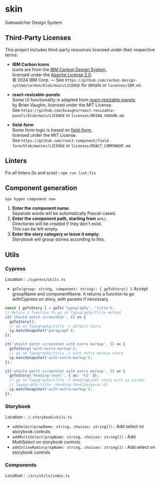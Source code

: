# skin

Gatewatcher Design System

## Third-Party Licenses

This project includes third-party resources licensed under their respective terms:

- **IBM Carbon Icons**  
  Icons are from the [IBM Carbon Design System](https://www.carbondesignsystem.com/),  
  licensed under the [Apache License 2.0](https://www.apache.org/licenses/LICENSE-2.0).  
  © 2024 IBM Corp. — See `https://github.com/carbon-design-system/carbon/blob/main/LICENSE` for details or `licenses/IBM.md`.

- **react-resizable-panels**  
  Some UI functionality is adapted from [react-resizable-panels](https://github.com/bvaughn/react-resizable-panels)  
  by Brian Vaughn, licensed under the MIT License.  
  See `https://github.com/bvaughn/react-resizable-panels/blob/main/LICENSE` or `licenses/BRIAN_VAUGHN.md`.

- **field-form**  
  Some form logic is based on [field-form](https://github.com/react-component/field-form),  
  licensed under the MIT License.  
  See `https://github.com/react-component/field-form/blob/master/LICENSE` or `licenses/REACT_COMPONENT.md`.

## Linters

Fix all linters (ts and scss) : `npm run lint:fix`

## Component generation

```
npx hygen component new
```

1. **Enter the component name.**  
   Separate words will be automatically Pascal-cased.
2. **Enter the component path, starting from `src/`.**  
   Directories will be created if they don't exist.  
    This can be left empty.
3. **Enter the story category or leave it empty.**  
   Storybook will group stories according to this.

## Utils

### Cypress

Location : `./cypress/utils.ts`

- `goTo(group: string, component: string): { goToStory() }` Accept groupName and
  componentName. It returns a function to go withCypress on story, with params
  if necessary.

```ts
const { goToStory } = goTo('typography', 'title');
// Return a function to go on Typography/Title method
it('should match screenshot', () => {
  goToStory();
  // go on Typography/title -> default Story
  cy.matchSnapshot('paragraph');
});

it('should match screenshot with extra markup', () => {
  goToStory('with-extra-markup');
  // go on Typography/title -> with extra markup story
  cy.matchSnapshot('with-extra-markup');
});

it('should match screenshot with extra markup', () => {
  goToStory('heading-level', { as: 'h2' });
  // go on Typography/title -> HeadingLevel story with as params
  // typography-title--heading-level&args=as:h2
  cy.matchSnapshot('with-extra-markup');
});
```

### Storybook

Location : `./.storybook/utils.ts`

- `addSelect(propName: string, choices: string[])` : Add select on storybook
  controls
- `addMultiSelect(propName: string, choices: string[])` : Add MultiSelect on
  storybook controls
- `addInlineRadio(propName: string, choices: string[])` : Add select on
  storybook controls

### Components

Location : `./src/utils/index.ts`
